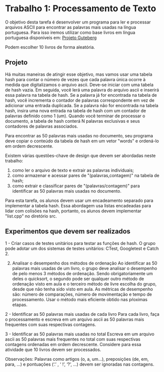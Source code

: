 # Trabalho 1: Processamento de Texto

O objetivo desta tarefa é desenvolver um programa para ler e processar arquivos ASCII para encontrar as palavras mais usadas na língua portuguesa. Para isso iremos utilizar como base livros em língua portuguesa disponíveis em:  [Projeto Guteberg](https://www.gutenberg.org/browse/languages/pt) 

Podem escolher 10 livros de forma aleatória.

## Projeto
Há muitas maneiras de atingir esse objetivo, mas vamos usar uma tabela hash para contar o número de vezes que cada palavra única ocorre à medida que digitalizamos o arquivo ascii. Deve-se iniciar com uma tabela de hash vazia. Em seguida, você lerá uma palavra do arquivo ascii e inserirá essa palavra na tabela de hash. Se a palavra já for encontrada na tabela de hash, você incrementa o contador de palavras correspondente em vez de adicionar uma entrada duplicada. Se a palavra não for encontrada na tabela  hash, insira uma nova entrada na tabela de hash com um contador de palavras definido como 1 (um). Quando você terminar de processar o documento, a tabela de hash conterá N palavras exclusivas e seus contadores de palavras associados.

Para encontrar as 50 palavras mais usadas no documento, seu programa deve copiar o conteúdo da tabela de hash em um vetor "words" e ordená-lo em ordem decrescente.

Existem várias questões-chave de design que devem ser abordadas neste trabalho: 
1. como ler o arquivo de texto e extrair as palavras individuais;
2. como armazenar e acessar pares de "(palavras,contagem)" na tabela de hash;
3. como extrair e classificar pares de "(palavras/contagem)" para identificar as 50 palavras mais usadas no documento.

Para esta tarefa, os alunos devem usar um encadeamento separado para implementar a tabela hash. 
Essa abordagem usa listas encadeadas para lidar com colisões na hash, portanto, os alunos devem 
implementar "list.cpp" no diretório src. 

## Experimentos que devem ser realizados

1 - Criar casos de testes unitários para testar as funções de hash. 
O grupo pode adotar um dos sistemas de testes unitários: CTest, Googletest e Catch 2.

2. Analisar o desempenho dos métodos de ordenação
Ao identificar as 50 palavras mais usadas de um livro, o grupo deve analisar o desempenho de pelo menos 3 métodos de ordenação. Sendo obrigatoriamente um deles o quicksort, o segundo pode ser qualquer outro método de ordenação visto em aula e o terceiro método de livre escolha do grupo, desde que não tenha sido visto em aula.  As métricas de desempenho são: número de comparações, número de movimentação e tempo de processamento.
Usar o método mais eficiente obtido nas pŕoximas etapas.

2 - Identificar as 50 palavras mais usadas de cada livro
Para cada livro, faça o processamento e escreva em um arquivo ascii as 50 palavras mais frequentes com suas respectivas contagens.

3 - Identificar as 50 palavras mais usadas no total
Escreva em um arquivo ascii as 50 palavras mais frequentes no total com suas respectivas contagens ordenadas em ordem decrescente. Considere para essa atividade que 10 livros devem ser processados.

Observações:
Palavras como artigos (o, a, um…), preposições (de, em, para, …) e pontuações (‘.’ , ‘ !’, ‘?’, ...) devem ser ignoradas nas contagens. 
